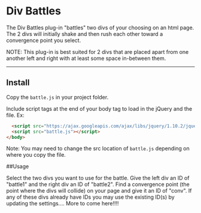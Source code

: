# Div Battles

The Div Battles plug-in "battles" two divs of your choosing on an html page. The 2 divs will initially shake and then rush each other toward a convergence point you select.

NOTE: This plug-in is best suited for 2 divs that are placed apart from one another left and right with at least some space in-between them.

---

## Install

Copy the `battle.js` in your project folder.

Include script tags at the end of your body tag to load in the jQuery and the file. Ex:

```html
  <script src="https://ajax.googleapis.com/ajax/libs/jquery/1.10.2/jquery.min.js"></script>
  <script src="battle.js"></script>
</body>
```
Note: You may need to change the src location of `battle.js` depending on where you copy the file.


##Usage

Select the two divs you want to use for the battle. Give the left div an ID of "battle1" and the right div an ID of "battle2". Find a convergence point (the point where the divs will collide) on your page and give it an ID of "conv". If any of these divs already have IDs you may use the existing ID(s) by updating the settings.... More to come here!!!!

